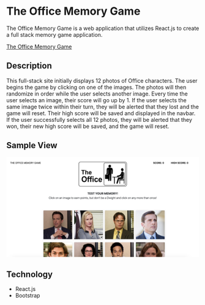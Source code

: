 # The Office Memory  Game

The Office Memory Game is a web application that utilizes React.js to create a full stack memory game application. 

[The Office Memory Game](https://pacific-gorge-89960.herokuapp.com/ "The Office Memory Game")

## Description

 This full-stack site initially displays 12 photos of Office characters. The user begins the game by clicking on one of the images. The photos will then randomize in order while the user selects another image. Every time the user selects an image, their score will go up by 1. If the user selects the same image twice within their turn, they will be alerted that they lost and the game will reset. Their high score will be saved and displayed in the navbar. If the user successfully selects all 12 photos, they will be alerted that they won, their new high score will be saved, and the game will reset. 

## Sample View

![The Office Memory Game Screenshot](/public/images/screenshot-01.jpg)

## Technology

+ React.js
+ Bootstrap